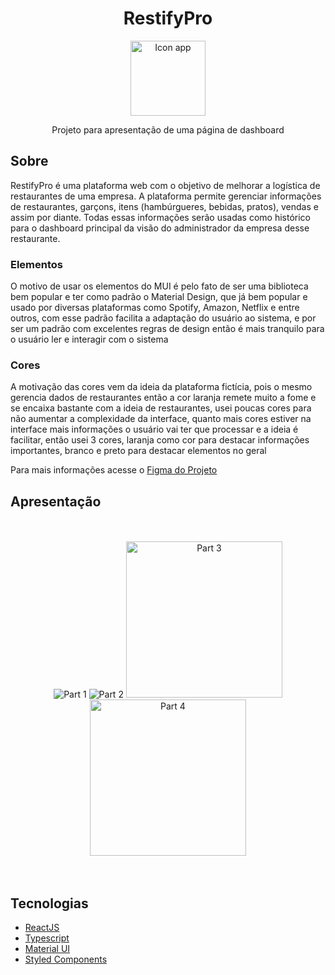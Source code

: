 <h1 align="center">RestifyPro</h1>

<div align="center">

  <img 
       src="https://github.com/user-attachments/assets/28ca956c-3d08-44d4-a475-3049142af076" 
       alt="Icon app"
       width="120px"
       height="120px"
  />
</div>

<p align="center">Projeto para apresentação de uma página de dashboard</p>

## Sobre
RestifyPro é uma plataforma web com o objetivo de melhorar a logística de restaurantes de uma empresa. A plataforma permite gerenciar informações de restaurantes, garçons, itens (hambúrgueres, bebidas, pratos), vendas e assim por diante. Todas essas informações serão usadas como histórico para o dashboard principal da visão do administrador da empresa desse restaurante.

### Elementos
O motivo de usar os elementos do MUI é pelo fato de ser uma biblioteca bem popular e ter como padrão o Material Design, que já bem popular e usado por diversas plataformas como Spotify, Amazon, Netflix e entre outros, com esse padrão facilita a adaptação do usuário ao sistema, e por ser um padrão com excelentes regras de design então é mais tranquilo para o usuário ler e interagir com o sistema

### Cores
A motivação das cores vem da ideia da plataforma fictícia, pois o mesmo gerencia dados de restaurantes então a cor laranja remete muito a fome e se encaixa bastante com a
ideia de restaurantes, usei poucas cores para não aumentar a complexidade da interface, quanto mais cores estiver na interface mais informações o usuário vai ter que processar e a ideia é facilitar, então usei 3 cores, laranja como cor para destacar informações importantes, branco e preto para destacar elementos no geral

Para mais informações acesse o [Figma do Projeto](https://www.figma.com/design/fnq5ABZx22qIGER91NSwlg/Dashboard---Desenvolvedor-UI%2FUX?node-id=2-2&t=z95HnzSdFPh6zTlw-1)

## Apresentação

<br/>
<br/>
<div align="center">
  <img
       src="https://github.com/user-attachments/assets/7d01de3c-aba2-411c-a0f4-850516c6af05"
       alt="Part 1"
   />
  <img
       src="https://github.com/user-attachments/assets/e24c8381-18a0-4aa9-a94d-ec1f87f70afc"
       alt="Part 2"
   />
  <img
       src="https://github.com/user-attachments/assets/21cc6af4-a42e-4b51-9e52-cd0005eef042"
       alt="Part 3"
       width="250px"
   />
  <img
       src="https://github.com/user-attachments/assets/b2a8411a-01be-41ed-aefe-0079cb5bb472"
       alt="Part 4"
       width="250px"
   />
</div>

<br/>
<br/>
  
## Tecnologias

- [ReactJS](https://pt-br.react.dev/)
- [Typescript](https://www.typescriptlang.org/)
- [Material UI](https://mui.com/)
- [Styled Components](https://styled-components.com/)

